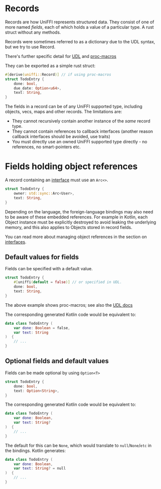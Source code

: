 # Records

Records are how UniFFI represents structured data.
They consist of one of more named *fields*, each of which holds a value of a particular type. A rust struct without any methods.

Records were sometimes referred to as a dictionary due to the UDL syntax, but we try to use Record.

There's further specific detail for [UDL](../udl/records.md) and [proc-macros](../proc_macro/records.md)

They can be exported as a simple rust struct:

```rust
#[derive(uniffi::Record)] // if using proc-macros
struct TodoEntry {
    done: bool,
    due_date: Option<u64>,
    text: String,
}
```

The fields in a record can be of any UniFFI supported type, including objects, vecs, maps and other records.
The limitations are:

* They cannot recursively contain another instance of the *same* record type.
* They cannot contain references to callback interfaces (another reason callback interfaces should be avoided, use traits)
* You must directly use an owned UniFFI supported type directly - no references, no smart-pointers etc.

# Fields holding object references

A record containing an [interface](./interfaces.md) must use an `Arc<>`.

```rust
struct TodoEntry {
    owner: std::sync::Arc<User>,
    text: String,
}
```

Depending on the language, the foreign-language bindings may also need to be aware of
these embedded references. For example in Kotlin, each Object instance must be explicitly
destroyed to avoid leaking the underlying memory, and this also applies to Objects stored
in record fields.

You can read more about managing object references in the section on [interfaces](./interfaces.md).

## Default values for fields

Fields can be specified with a default value.

```rust
struct TodoEntry {
    #[uniffi(default = false)] // or specified in UDL.
    done: bool,
    text: String,
}
```

The above example shows proc-macros; see also the [UDL docs](../udl/records.md#default-values-for-fields)

The corresponding generated Kotlin code would be equivalent to:

```kotlin
data class TodoEntry (
    var done: Boolean = false,
    var text: String
)  {
    // ...
}
```

## Optional fields and default values

Fields can be made optional by using `Option<T>`

```rust
struct TodoEntry {
    done: bool,
    text: Option<String>,
}
```

The corresponding generated Kotlin code would be equivalent to:

```kotlin
data class TodoEntry (
    var done: Boolean,
    var text: String?
)  {
    // ...
}
```

The default for this can be `None`, which would translate to `null`/`None`/`etc` in the bindings. Kotlin generates:

```kotlin
data class TodoEntry (
    var done: Boolean,
    var text: String? = null
)  {
    // ...
}
```
